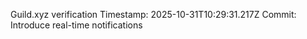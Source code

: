 Guild.xyz verification
Timestamp: 2025-10-31T10:29:31.217Z
Commit: Introduce real-time notifications